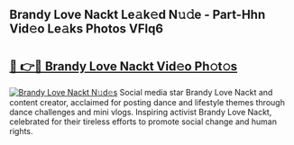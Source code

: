 ## Brandy Love Nackt Le𝚊k𝚎d N𝚞𝚍e - Part-Hhn Vid𝚎o Le𝚊ks Photos VFlq6

# <h2><a href="http://fb8m0w9.evod.top/?m=Brandy+Love+Nackt">🔗 👉🔴 Brandy Love Nackt Vid𝚎o Ph𝚘t𝚘s</a></h2>

[![Brandy Love Nackt N𝚞d𝚎s](https://i.imgur.com/8V9OHl7.gif)](http://fb8m0w9.evod.top/?m=Brandy+Love+Nackt)
Social media star Brandy Love Nackt and content creator, acclaimed for posting dance and lifestyle themes through dance challenges and mini vlogs. Inspiring activist Brandy Love Nackt, celebrated for their tireless efforts to promote social change and human rights. 

